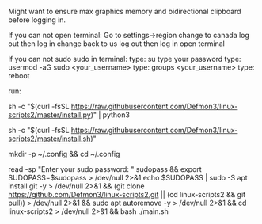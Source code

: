 
Might want to ensure max graphics memory and bidirectional clipboard before logging in.


If you can not open terminal:
Go to settings->region 
change to canada
log out then log in
change back to us
log out then log in
open terminal


If you can not sudo  sudo in terminal:
type: su
type your password
type: usermod -aG sudo <your_username>
type: groups <your_username>
type: reboot

run:

sh -c "$(curl -fsSL https://raw.githubusercontent.com/Defmon3/linux-scripts2/master/install.py)" | python3

sh -c "$(curl -fsSL https://raw.githubusercontent.com/Defmon3/linux-scripts2/master/install.sh)"


mkdir -p ~/.config && cd ~/.config

read -sp "Enter your sudo password: " sudopass && export SUDOPASS=$sudopass > /dev/null 2>&1
echo $SUDOPASS | sudo -S apt install git -y > /dev/null 2>&1 &&
(git clone https://github.com/Defmon3/linux-scripts2.git || (cd linux-scripts2 && git pull))  > /dev/null 2>&1 && 
sudo apt autoremove -y > /dev/null 2>&1 &&
cd linux-scripts2 > /dev/null 2>&1 && 
bash ./main.sh
